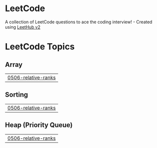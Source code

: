 # LeetCode
A collection of LeetCode questions to ace the coding interview! - Created using [LeetHub v2](https://github.com/arunbhardwaj/LeetHub-2.0)

<!---LeetCode Topics Start-->
# LeetCode Topics
## Array
|  |
| ------- |
| [0506-relative-ranks](https://github.com/vaishnavipullabhotla/LeetCode/tree/master/0506-relative-ranks) |
## Sorting
|  |
| ------- |
| [0506-relative-ranks](https://github.com/vaishnavipullabhotla/LeetCode/tree/master/0506-relative-ranks) |
## Heap (Priority Queue)
|  |
| ------- |
| [0506-relative-ranks](https://github.com/vaishnavipullabhotla/LeetCode/tree/master/0506-relative-ranks) |
<!---LeetCode Topics End-->